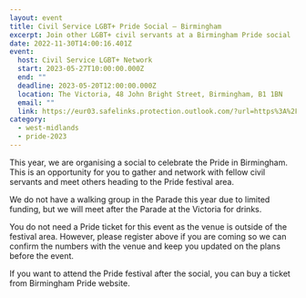 ```yaml
---
layout: event
title: Civil Service LGBT+ Pride Social – Birmingham
excerpt: Join other LGBT+ civil servants at a Birmingham Pride social
date: 2022-11-30T14:00:16.401Z
event:
  host: Civil Service LGBT+ Network
  start: 2023-05-27T10:00:00.000Z
  end: ""
  deadline: 2023-05-20T12:00:00.000Z
  location: The Victoria, 48 John Bright Street, Birmingham, B1 1BN
  email: ""
  link: https://eur03.safelinks.protection.outlook.com/?url=https%3A%2F%2Fdocs.google.com%2Fforms%2Fd%2Fe%2F1FAIpQLSf3hijFFwyj7oE1EZTYWSC6sbMRHl213Yb8fWrogZWabICGLA%2Fviewform%3Fvc%3D0%26c%3D0%26w%3D1%26flr%3D0%26usp%3Dmail_form_link&data=05%7C01%7CRoss.starkie%40hmrc.gov.uk%7C35a5d411c4a246ffad2308db3f12ae75%7Cac52f73cfd1a4a9a8e7a4a248f3139e1%7C0%7C0%7C638173121696328349%7CUnknown%7CTWFpbGZsb3d8eyJWIjoiMC4wLjAwMDAiLCJQIjoiV2luMzIiLCJBTiI6Ik1haWwiLCJXVCI6Mn0%3D%7C3000%7C%7C%7C&sdata=fX%2B5Rf%2F3yue8%2B58Cqr9fX72cjqsey7f0gHY5R6wtKkk%3D&reserved=0
category:
  - west-midlands
  - pride-2023
---
```

This year, we are organising a social to celebrate the Pride in Birmingham. This is an opportunity for you to gather and network with fellow civil servants and meet others heading to the Pride festival area. 

We do not have a walking group in the Parade this year due to limited funding, but we will meet after the Parade at the Victoria for drinks.

You do not need a Pride ticket for this event as the venue is outside of the festival area. However, please register above if you are coming so we can confirm the numbers with the venue and keep you updated on the plans before the event.

If you want to attend the Pride festival after the social, you can buy a ticket from Birmingham Pride website.